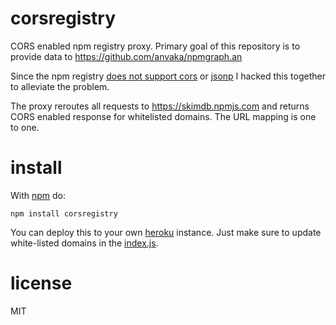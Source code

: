 # corsregistry

CORS enabled npm registry proxy. Primary goal of this repository is to
provide data to https://github.com/anvaka/npmgraph.an

Since the npm registry [does not support cors](https://github.com/npm/npm-registry-couchapp/issues/108)
or [jsonp](https://github.com/npm/npm-registry-couchapp/issues/157) I hacked
this together to alleviate the problem.

The proxy reroutes all requests to https://skimdb.npmjs.com and returns CORS
enabled response for whitelisted domains. The URL mapping is one to one.

# install

With [npm](https://npmjs.org) do:

```
npm install corsregistry
```

You can deploy this to your own [heroku](https://www.heroku.com) instance.
Just make sure to update white-listed domains in the [index.js](https://github.com/anvaka/corsregistry/blob/master/index.js).

# license

MIT
